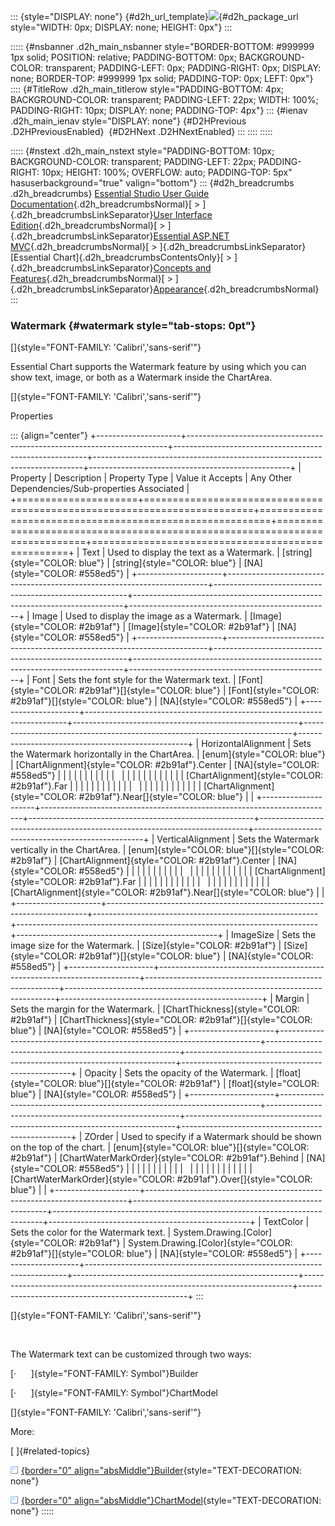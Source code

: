 ::: {style="DISPLAY: none"}
[](ms-xhelp:///?Id=d2h_url_template){#d2h_url_template}![](!package_url!){#d2h_package_url style="WIDTH: 0px; DISPLAY: none; HEIGHT: 0px"}
:::

::::: {#nsbanner .d2h_main_nsbanner style="BORDER-BOTTOM: #999999 1px solid; POSITION: relative; PADDING-BOTTOM: 0px; BACKGROUND-COLOR: transparent; PADDING-LEFT: 0px; PADDING-RIGHT: 0px; DISPLAY: none; BORDER-TOP: #999999 1px solid; PADDING-TOP: 0px; LEFT: 0px"}
:::: {#TitleRow .d2h_main_titlerow style="PADDING-BOTTOM: 4px; BACKGROUND-COLOR: transparent; PADDING-LEFT: 22px; WIDTH: 100%; PADDING-RIGHT: 10px; DISPLAY: none; PADDING-TOP: 4px"}
::: {#ienav .d2h_main_ienav style="DISPLAY: none"}
[](ms-xhelp:///?Id=23f1da80-7f82-4816-9e39-5bb21329fd44){#D2HPrevious .D2HPreviousEnabled}  [](ms-xhelp:///?Id=0c3ea2f6-e05d-4162-9e06-d6af6a893c70){#D2HNext .D2HNextEnabled}
:::
::::
:::::

::::: {#nstext .d2h_main_nstext style="PADDING-BOTTOM: 10px; BACKGROUND-COLOR: transparent; PADDING-LEFT: 22px; PADDING-RIGHT: 10px; HEIGHT: 100%; OVERFLOW: auto; PADDING-TOP: 5px" hasuserbackground="true" valign="bottom"}
::: {#d2h_breadcrumbs .d2h_breadcrumbs}
[Essential Studio User Guide Documentation](ms-xhelp:///?Id=12457748-09e3-4d74-a240-8e049cedf030){.d2h_breadcrumbsNormal}[ \> ]{.d2h_breadcrumbsLinkSeparator}[User Interface Edition](ms-xhelp:///?Id=c29296b7-531c-413b-a0ec-488ca1f7f669){.d2h_breadcrumbsNormal}[ \> ]{.d2h_breadcrumbsLinkSeparator}[Essential ASP.NET MVC](ms-xhelp:///?Id=4b14e7d1-65c4-4f67-b1aa-2c37709905a5){.d2h_breadcrumbsNormal}[ \> ]{.d2h_breadcrumbsLinkSeparator}[Essential Chart]{.d2h_breadcrumbsContentsOnly}[ \> ]{.d2h_breadcrumbsLinkSeparator}[Concepts and Features](ms-xhelp:///?Id=696f5666-8b81-4685-9bd9-12198f06f3ad){.d2h_breadcrumbsNormal}[ \> ]{.d2h_breadcrumbsLinkSeparator}[Appearance](ms-xhelp:///?Id=201bbd07-95b2-469b-a2b4-b7ebc85043f2){.d2h_breadcrumbsNormal}
:::

### Watermark {#watermark style="tab-stops: 0pt"}

[]{style="FONT-FAMILY: 'Calibri','sans-serif'"} 

Essential Chart supports the Watermark feature by using which you can show text, image, or both as a Watermark inside the ChartArea.

[]{style="FONT-FAMILY: 'Calibri','sans-serif'"} 

Properties

::: {align="center"}
+---------------------+-------------------------------------------------------------------------+--------------------------------------------------------+---------------------------------------------------------------------------+--------------------------------------------------+
| Property            | Description                                                             | Property Type                                          | Value it Accepts                                                          | Any Other Dependencies/Sub-properties Associated |
+=====================+=========================================================================+========================================================+===========================================================================+==================================================+
| Text                | Used to display the text as a Watermark.                                | [string]{style="COLOR: blue"}                          | [string]{style="COLOR: blue"}                                             | [NA]{style="COLOR: #558ed5"}                     |
+---------------------+-------------------------------------------------------------------------+--------------------------------------------------------+---------------------------------------------------------------------------+--------------------------------------------------+
| Image               | Used to display the image as a Watermark.                               | [Image]{style="COLOR: #2b91af"}                        | [Image]{style="COLOR: #2b91af"}                                           | [NA]{style="COLOR: #558ed5"}                     |
+---------------------+-------------------------------------------------------------------------+--------------------------------------------------------+---------------------------------------------------------------------------+--------------------------------------------------+
| Font                | Sets the font style for the Watermark text.                             | [Font]{style="COLOR: #2b91af"}[]{style="COLOR: blue"}  | [Font]{style="COLOR: #2b91af"}[]{style="COLOR: blue"}                     | [NA]{style="COLOR: #558ed5"}                     |
+---------------------+-------------------------------------------------------------------------+--------------------------------------------------------+---------------------------------------------------------------------------+--------------------------------------------------+
| HorizontalAlignment | Sets the Watermark horizontally in the ChartArea.                       | [enum]{style="COLOR: blue"}                            | [ChartAlignment]{style="COLOR: #2b91af"}.Center                           | [NA]{style="COLOR: #558ed5"}                     |
|                     |                                                                         |                                                        |                                                                           |                                                  |
|                     |                                                                         |                                                        |                                                                           |                                                  |
|                     |                                                                         |                                                        |                                                                           |                                                  |
|                     |                                                                         |                                                        | [ChartAlignment]{style="COLOR: #2b91af"}.Far                              |                                                  |
|                     |                                                                         |                                                        |                                                                           |                                                  |
|                     |                                                                         |                                                        |                                                                           |                                                  |
|                     |                                                                         |                                                        |                                                                           |                                                  |
|                     |                                                                         |                                                        | [ChartAlignment]{style="COLOR: #2b91af"}.Near[]{style="COLOR: blue"}      |                                                  |
+---------------------+-------------------------------------------------------------------------+--------------------------------------------------------+---------------------------------------------------------------------------+--------------------------------------------------+
| VerticalAlignment   | Sets the Watermark vertically in the ChartArea.                         | [enum]{style="COLOR: blue"}[]{style="COLOR: #2b91af"}  | [ChartAlignment]{style="COLOR: #2b91af"}.Center                           | [NA]{style="COLOR: #558ed5"}                     |
|                     |                                                                         |                                                        |                                                                           |                                                  |
|                     |                                                                         |                                                        |                                                                           |                                                  |
|                     |                                                                         |                                                        |                                                                           |                                                  |
|                     |                                                                         |                                                        | [ChartAlignment]{style="COLOR: #2b91af"}.Far                              |                                                  |
|                     |                                                                         |                                                        |                                                                           |                                                  |
|                     |                                                                         |                                                        |                                                                           |                                                  |
|                     |                                                                         |                                                        |                                                                           |                                                  |
|                     |                                                                         |                                                        | [ChartAlignment]{style="COLOR: #2b91af"}.Near[]{style="COLOR: blue"}      |                                                  |
+---------------------+-------------------------------------------------------------------------+--------------------------------------------------------+---------------------------------------------------------------------------+--------------------------------------------------+
| ImageSize           | Sets the image size for the Watermark.                                  | [Size]{style="COLOR: #2b91af"}                         | [Size]{style="COLOR: #2b91af"}[]{style="COLOR: blue"}                     | [NA]{style="COLOR: #558ed5"}                     |
+---------------------+-------------------------------------------------------------------------+--------------------------------------------------------+---------------------------------------------------------------------------+--------------------------------------------------+
| Margin              | Sets the margin for the Watermark.                                      | [ChartThickness]{style="COLOR: #2b91af"}               | [ChartThickness]{style="COLOR: #2b91af"}[]{style="COLOR: blue"}           | [NA]{style="COLOR: #558ed5"}                     |
+---------------------+-------------------------------------------------------------------------+--------------------------------------------------------+---------------------------------------------------------------------------+--------------------------------------------------+
| Opacity             | Sets the opacity of the Watermark.                                      | [float]{style="COLOR: blue"}[]{style="COLOR: #2b91af"} | [float]{style="COLOR: blue"}                                              | [NA]{style="COLOR: #558ed5"}                     |
+---------------------+-------------------------------------------------------------------------+--------------------------------------------------------+---------------------------------------------------------------------------+--------------------------------------------------+
| ZOrder              | Used to specify if a Watermark should be shown on the top of the chart. | [enum]{style="COLOR: blue"}[]{style="COLOR: #2b91af"}  | [ChartWaterMarkOrder]{style="COLOR: #2b91af"}.Behind                      | [NA]{style="COLOR: #558ed5"}                     |
|                     |                                                                         |                                                        |                                                                           |                                                  |
|                     |                                                                         |                                                        |                                                                           |                                                  |
|                     |                                                                         |                                                        |                                                                           |                                                  |
|                     |                                                                         |                                                        | [ChartWaterMarkOrder]{style="COLOR: #2b91af"}.Over[]{style="COLOR: blue"} |                                                  |
+---------------------+-------------------------------------------------------------------------+--------------------------------------------------------+---------------------------------------------------------------------------+--------------------------------------------------+
| TextColor           | Sets the color for the Watermark text.                                  | System.Drawing.[Color]{style="COLOR: #2b91af"}         | System.Drawing.[Color]{style="COLOR: #2b91af"}[]{style="COLOR: blue"}     | [NA]{style="COLOR: #558ed5"}                     |
+---------------------+-------------------------------------------------------------------------+--------------------------------------------------------+---------------------------------------------------------------------------+--------------------------------------------------+
:::

[]{style="FONT-FAMILY: 'Calibri','sans-serif'"} 

 

The Watermark text can be customized through two ways:

[·      ]{style="FONT-FAMILY: Symbol"}Builder

[·      ]{style="FONT-FAMILY: Symbol"}ChartModel

[]{style="FONT-FAMILY: 'Calibri','sans-serif'"} 

More:

[ ]{#related-topics}

[![](button.gif){border="0" align="absMiddle"}Builder](ms-xhelp:///?Id=d70cfb2c-eefc-4792-a240-444b68bf3c89){style="TEXT-DECORATION: none"}

[![](button.gif){border="0" align="absMiddle"}ChartModel](ms-xhelp:///?Id=906e9beb-4a8b-4e92-8976-f636aae2f63e){style="TEXT-DECORATION: none"}
:::::
